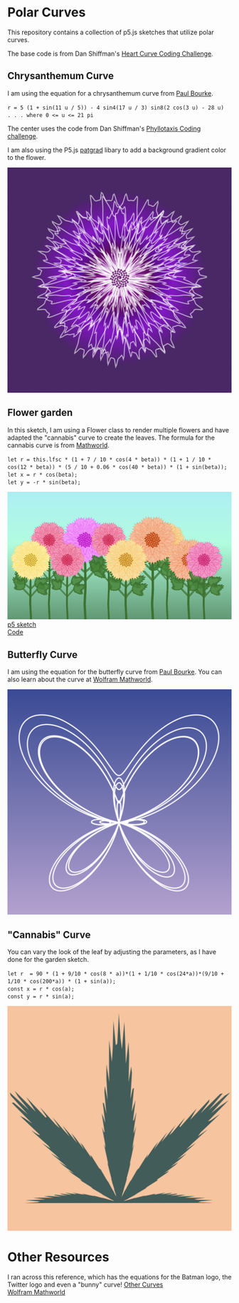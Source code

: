 # Polar Curves

 This repository contains a collection of p5.js sketches that utilize polar curves. 
 
 
 The base code is from Dan Shiffman's [Heart Curve Coding Challenge](https://thecodingtrain.com/challenges/134-heart-curve).   
 
 
 ## Chrysanthemum Curve

 I am using the equation for a chrysanthemum curve from [Paul Bourke](http://paulbourke.net/geometry/chrysanthemum/).  

 `r = 5 (1 + sin(11 u / 5)) - 4 sin4(17 u / 3) sin8(2 cos(3 u) - 28 u)  . . . where 0 <= u <= 21 pi`  

The center uses the code from Dan Shiffman's [Phyllotaxis Coding challenge](https://thecodingtrain.com/challenges/30-phyllotaxis).


I am also using the P5.js [patgrad](https://github.com/antiboredom/p5.patgrad) libary to add a background gradient color to the flower.

![](assets/purple.png)

## Flower garden

In this sketch, I am using a Flower class to render multiple flowers and have adapted the "cannabis" curve to create the leaves. The formula for the cannabis curve is from [Mathworld](https://mathworld.wolfram.com/CannabisCurve.html).

`let r = this.lfsc * (1 + 7 / 10 * cos(4 * beta)) * (1 + 1 / 10 * cos(12 * beta)) * (5 / 10 + 0.06 * cos(40 * beta)) * (1 + sin(beta));`   
`let x = r * cos(beta);`    
`let y = -r * sin(beta);`

![](assets/chrysanthemum_garden.png)  
[p5 sketch](https://editor.p5js.org/kfahn/sketches/wnQDK8Qog)  
[Code](https://github.com/kfahn22/polar_curves/tree/main/chrystanthemum_garden)

## Butterfly Curve

I am using the equation for the butterfly curve from [Paul Bourke](http://paulbourke.net/geometry/butterfly/). You can also learn about the curve at [Wolfram Mathworld](https://mathworld.wolfram.com/ButterflyCurve.html).

![](assets/butterfly.png)

## "Cannabis" Curve

You can vary the look of the leaf by adjusting the parameters, as I have done for the garden sketch.

`let r  = 90 * (1 + 9/10 * cos(8 * a))*(1 + 1/10 * cos(24*a))*(9/10 + 1/10 * cos(200*a)) * (1 + sin(a));`  
`const x = r * cos(a);`  
`const y = r * sin(a);`

![](assets/cannabis.png)

# Other Resources

I ran across this reference, which has the equations for the Batman logo, the Twitter logo and even a "bunny" curve!
[Other Curves](https://blog.wolframalpha.com/2013/07/18/even-more-formulas-for-everything-from-filled-algebraic-curves-to-the-twitter-bird-the-american-flag-chocolate-easter-bunnies-and-the-superman-solid/)  
[Wolfram Mathworld](https://mathworld.wolfram.com/topics/PlaneCurves.html)